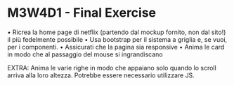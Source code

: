# M3W4D1 - Final Exercise

• Ricrea la home page di netflix (partendo dal mockup fornito, non dal sito!) il più fedelmente possibile
• Usa bootstrap per il sistema a griglia e, se vuoi, per i componenti.
• Assicurati che la pagina sia responsive
• Anima le card in modo che al passaggio del mouse si ingrandiscano

EXTRA: Anima le varie righe in modo che appaiano solo quando lo scroll arriva alla loro altezza.
Potrebbe essere necessario utilizzare JS.
